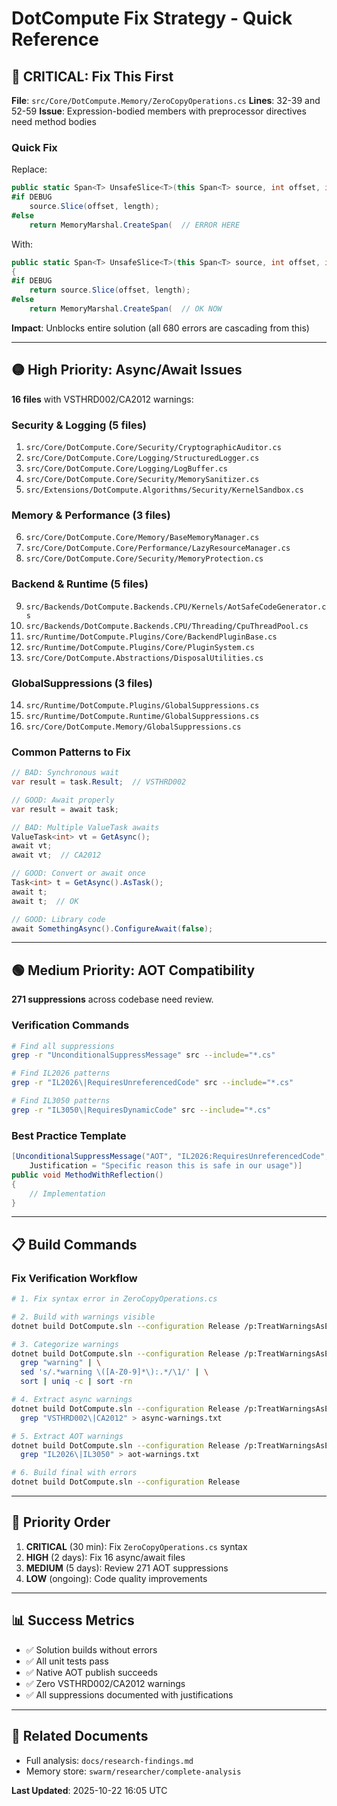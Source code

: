 # DotCompute Fix Strategy - Quick Reference

## 🔴 CRITICAL: Fix This First

**File**: `src/Core/DotCompute.Memory/ZeroCopyOperations.cs`
**Lines**: 32-39 and 52-59
**Issue**: Expression-bodied members with preprocessor directives need method bodies

### Quick Fix

Replace:
```csharp
public static Span<T> UnsafeSlice<T>(this Span<T> source, int offset, int length) =>
#if DEBUG
    source.Slice(offset, length);
#else
    return MemoryMarshal.CreateSpan(  // ERROR HERE
```

With:
```csharp
public static Span<T> UnsafeSlice<T>(this Span<T> source, int offset, int length)
{
#if DEBUG
    return source.Slice(offset, length);
#else
    return MemoryMarshal.CreateSpan(  // OK NOW
```

**Impact**: Unblocks entire solution (all 680 errors are cascading from this)

---

## 🟡 High Priority: Async/Await Issues

**16 files** with VSTHRD002/CA2012 warnings:

### Security & Logging (5 files)
1. `src/Core/DotCompute.Core/Security/CryptographicAuditor.cs`
2. `src/Core/DotCompute.Core/Logging/StructuredLogger.cs`
3. `src/Core/DotCompute.Core/Logging/LogBuffer.cs`
4. `src/Core/DotCompute.Core/Security/MemorySanitizer.cs`
5. `src/Extensions/DotCompute.Algorithms/Security/KernelSandbox.cs`

### Memory & Performance (3 files)
6. `src/Core/DotCompute.Core/Memory/BaseMemoryManager.cs`
7. `src/Core/DotCompute.Core/Performance/LazyResourceManager.cs`
8. `src/Core/DotCompute.Core/Security/MemoryProtection.cs`

### Backend & Runtime (5 files)
9. `src/Backends/DotCompute.Backends.CPU/Kernels/AotSafeCodeGenerator.cs`
10. `src/Backends/DotCompute.Backends.CPU/Threading/CpuThreadPool.cs`
11. `src/Runtime/DotCompute.Plugins/Core/BackendPluginBase.cs`
12. `src/Runtime/DotCompute.Plugins/Core/PluginSystem.cs`
13. `src/Core/DotCompute.Abstractions/DisposalUtilities.cs`

### GlobalSuppressions (3 files)
14. `src/Runtime/DotCompute.Plugins/GlobalSuppressions.cs`
15. `src/Runtime/DotCompute.Runtime/GlobalSuppressions.cs`
16. `src/Core/DotCompute.Memory/GlobalSuppressions.cs`

### Common Patterns to Fix

```csharp
// BAD: Synchronous wait
var result = task.Result;  // VSTHRD002

// GOOD: Await properly
var result = await task;

// BAD: Multiple ValueTask awaits
ValueTask<int> vt = GetAsync();
await vt;
await vt;  // CA2012

// GOOD: Convert or await once
Task<int> t = GetAsync().AsTask();
await t;
await t;  // OK

// GOOD: Library code
await SomethingAsync().ConfigureAwait(false);
```

---

## 🟢 Medium Priority: AOT Compatibility

**271 suppressions** across codebase need review.

### Verification Commands

```bash
# Find all suppressions
grep -r "UnconditionalSuppressMessage" src --include="*.cs"

# Find IL2026 patterns
grep -r "IL2026\|RequiresUnreferencedCode" src --include="*.cs"

# Find IL3050 patterns
grep -r "IL3050\|RequiresDynamicCode" src --include="*.cs"
```

### Best Practice Template

```csharp
[UnconditionalSuppressMessage("AOT", "IL2026:RequiresUnreferencedCode",
    Justification = "Specific reason this is safe in our usage")]
public void MethodWithReflection()
{
    // Implementation
}
```

---

## 📋 Build Commands

### Fix Verification Workflow

```bash
# 1. Fix syntax error in ZeroCopyOperations.cs

# 2. Build with warnings visible
dotnet build DotCompute.sln --configuration Release /p:TreatWarningsAsErrors=false

# 3. Categorize warnings
dotnet build DotCompute.sln --configuration Release /p:TreatWarningsAsErrors=false 2>&1 | \
  grep "warning" | \
  sed 's/.*warning \([A-Z0-9]*\):.*/\1/' | \
  sort | uniq -c | sort -rn

# 4. Extract async warnings
dotnet build DotCompute.sln --configuration Release /p:TreatWarningsAsErrors=false 2>&1 | \
  grep "VSTHRD002\|CA2012" > async-warnings.txt

# 5. Extract AOT warnings
dotnet build DotCompute.sln --configuration Release /p:TreatWarningsAsErrors=false 2>&1 | \
  grep "IL2026\|IL3050" > aot-warnings.txt

# 6. Build final with errors
dotnet build DotCompute.sln --configuration Release
```

---

## 🎯 Priority Order

1. **CRITICAL** (30 min): Fix `ZeroCopyOperations.cs` syntax
2. **HIGH** (2 days): Fix 16 async/await files
3. **MEDIUM** (5 days): Review 271 AOT suppressions
4. **LOW** (ongoing): Code quality improvements

---

## 📊 Success Metrics

- ✅ Solution builds without errors
- ✅ All unit tests pass
- ✅ Native AOT publish succeeds
- ✅ Zero VSTHRD002/CA2012 warnings
- ✅ All suppressions documented with justifications

---

## 🔗 Related Documents

- Full analysis: `docs/research-findings.md`
- Memory store: `swarm/researcher/complete-analysis`

**Last Updated**: 2025-10-22 16:05 UTC
